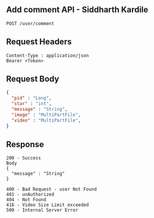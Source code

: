 ## Add comment API - Siddharth Kardile
```
POST /user/comment
```

## Request Headers
```
Content-Type : application/json
Bearer <Token>

```
 
## Request Body
``` json 
{
  "pid" : "Long",
  "star" : "int",
  "message" : "String",
  "image" : "MultiPartFile",
  "video" : "MultiPartFile",
}
```
## Response
```
200 - Success
Body
{
  "message" : "String"
}

400 - Bad Request - user Not Found
401 - unAuthorized
404 - Not Found
416 - Video Size Limit exceeded
500 - Internal Server Error
